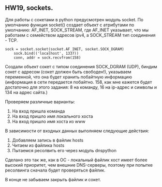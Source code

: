 ## HW19, sockets.
Для работы с сокетами в python предусмотрен модуль socket. По умолчанию функция socket() создает объект с атрибутами по умолчанию: AF_INET, SOCK_STREAM, где AF_INET указывает, что мы работаем с семейством адресов ipv4, а SOCK_STREAM тип соединения - TCP.
```
sock = socket.socket(socket.AF_INET, socket.SOCK_DGRAM)
    sock.bind(('localhost', 1337))
    conn, addr = sock.recvfrom(158)
```
Создали объект сокет с типом соединения SOCK_DGRAM (UDP), биндим сокет с адресом (сокет должен быть свободен!), указываем переменной, что она будет хранить побайтную информацию (информация в сети передается побайтно. 158, как мне кажется будет достаточно для этого задания: 8 на команду, 16 на ip-адрес и символы и 134 на адрес сайта.)

Проверяем различные варианты:
1. На вход пришла команда
2. На вход пришло имя локального хоста
3. На вход пришло имя хоста из www

В зависимости от входных данных выполняем следующие действия:
1. Добавляем запись в файлик hosts
2. Читаем из файлика hosts
3. Пытаемся ресолвить его через модуль dnspython

Сделано это так же, как в ОС - локальный файлик хост имеет более высокий приоритет, чем внешние DNS-серверы, поэтому при попытке ресолвинга сначала будет проверяться файлик.

В конце не забываем закрыть файлик и сокет.